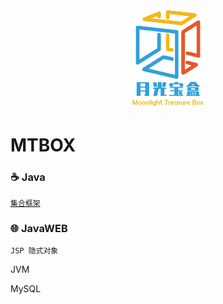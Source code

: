 


<div align="center">
    <a href="https://github.com/Angus-Liu/MTBOX">
        <img src="./assets/logo.png" width="150" alt="Moonlight treasure box"/>
    </a>
</div>

# MTBOX

###  :coffee: Java

[`集合框架`](./docs/Java.md#集合框架)

### :globe_with_meridians: JavaWEB

`JSP 隐式对象`

JVM

MySQL




